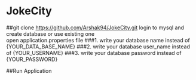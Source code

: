 # JokeCity

##git clone https://github.com/Arshak94/JokeCity.git
login to mysql and create database or use existing one</br>
open application.properties file
###1. write your database name instead of {YOUR_DATA_BASE_NAME}
###2. write your database user_name instead of {YOUR_USERNAME}
###3. write your database password instead of {YOUR_PASSWORD}

##Run Application